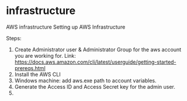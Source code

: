 # infrastructure
AWS infrastructure
Setting up AWS Infrastructure

Steps:
1. Create Administrator user & Administrator Group for the aws account you are working for. Link: https://docs.aws.amazon.com/cli/latest/userguide/getting-started-prereqs.html
2. Install the AWS CLI
3. Windows machine: add aws.exe path to account variables.
4. Generate the Access ID and Access Secret key for the admin user.
5. 
